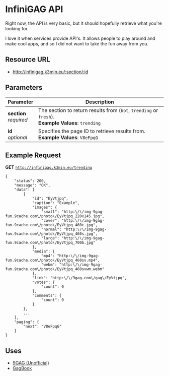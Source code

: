 # InfiniGAG API

Right now, the API is very basic, but it should hopefully retrieve what you're looking for.

I love it when services provide API's. It allows people to play around and make cool apps, and so I did not want to take the fun away from you.

## Resource URL

- http://infinigag.k3min.eu/:section/:id

## Parameters

Parameter                 | Description
------------------------- | -----------
**section**<br>*required* | The section to return results from (`hot`, `trending` or `fresh`).<br>**Example Values**: `trending`
     **id**<br>*optional* | Specifies the page ID to retrieve results from.<br>**Example Values**: `V8eFpqG`

## Example Request

**GET** [`http://infinigag.k3min.eu/trending`](http://infinigag.k3min.eu/trending)

	{
		"status": 200,
		"message": "OK",
		"data": [
			{
				"id": "EyVtjpq",
				"caption": "Example",
				"images": {
					"small": "http:\/\/img-9gag-fun.9cache.com\/photo\/EyVtjpq_220x145.jpg",
					"cover": "http:\/\/img-9gag-fun.9cache.com\/photo\/EyVtjpq_460c.jpg",
					"normal": "http:\/\/img-9gag-fun.9cache.com\/photo\/EyVtjpq_460s.jpg",
					"large": "http:\/\/img-9gag-fun.9cache.com\/photo\/EyVtjpq_700b.jpg"
				},
				"media": {
					"mp4": "http:\/\/img-9gag-fun.9cache.com\/photo\/EyVtjpq_460sv.mp4",
					"webm": "http:\/\/img-9gag-fun.9cache.com\/photo\/EyVtjpq_460svwm.webm"
				},
				"link": "http:\/\/9gag.com\/gag\/EyVtjpq",
				"votes": {
					"count": 0
				},
				"comments": {
					"count": 0
				}
			},
			...
		],
		"paging": {
			"next": "V8eFpqG"
		}
	}

## Uses

- [9GAG (Unofficial)](http://apps.microsoft.com/windows/app/9gag-unofficial/846be2db-a72a-47b7-9507-e81ce0d2dd5b)
- [GagBook](http://github.com/dicksonleong/GagBook)
